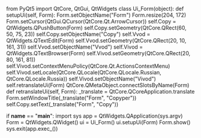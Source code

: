from PyQt5 import QtCore, QtGui, QtWidgets
    class Ui_Form(object):
        def setupUi(self, Form):
            Form.setObjectName("Form")
            Form.resize(204, 172)
            Form.setCursor(QtGui.QCursor(QtCore.Qt.ArrowCursor))
            self.Copy = QtWidgets.QPushButton(Form)
            self.Copy.setGeometry(QtCore.QRect(60, 50, 75, 23))
            self.Copy.setObjectName("Copy")
            self.Vvod = QtWidgets.QTextEdit(Form)
            self.Vvod.setGeometry(QtCore.QRect(20, 10, 161, 31))
            self.Vvod.setObjectName("Vvod")
            self.Vivod = QtWidgets.QTextBrowser(Form)
            self.Vivod.setGeometry(QtCore.QRect(20, 80, 161, 81))
            self.Vivod.setContextMenuPolicy(QtCore.Qt.ActionsContextMenu)
            self.Vivod.setLocale(QtCore.QLocale(QtCore.QLocale.Russian, QtCore.QLocale.Russia))
            self.Vivod.setObjectName("Vivod")
            self.retranslateUi(Form)
            QtCore.QMetaObject.connectSlotsByName(Form)
        def retranslateUi(self, Form):
            _translate = QtCore.QCoreApplication.translate
            Form.setWindowTitle(_translate("Form", "Copyper"))
            self.Copy.setText(_translate("Form", "Copy"))

if __name__ == "__main__":
  import sys
  app = QtWidgets.QApplication(sys.argv)
  Form = QtWidgets.QWidget()
  ui = Ui_Form()
  ui.setupUi(Form)
  Form.show()
  sys.exit(app.exec_())
